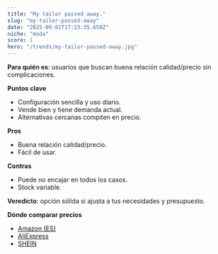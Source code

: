```yaml
---
title: "My tailor passed away."
slug: "my-tailor-passed-away"
date: "2025-09-02T17:23:35.658Z"
niche: "moda"
score: 1
hero: "/trends/my-tailor-passed-away.jpg"
---
```


**Para quién es**: usuarios que buscan buena relación calidad/precio sin complicaciones.
  
**Puntos clave**
- Configuración sencilla y uso diario.
- Vende bien y tiene demanda actual.
- Alternativas cercanas compiten en precio.

**Pros**
- Buena relación calidad/precio.
- Fácil de usar.

**Contras**
- Puede no encajar en todos los casos.
- Stock variable.

**Veredicto**: opción sólida si ajusta a tus necesidades y presupuesto.

**Dónde comparar precios**
- [Amazon (ES)](https://www.amazon.es/s?k=My%20tailor%20passed%20away.&language=es_ES&tag=teknovashop25-21)
- [AliExpress](https://es.aliexpress.com/wholesale?SearchText=My%20tailor%20passed%20away.)
- [SHEIN](https://es.shein.com/pdsearch/My%20tailor%20passed%20away./)
